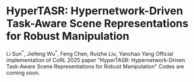 # HyperTASR: Hypernetwork-Driven Task-Aware Scene Representations for Robust Manipulation 
Li Sun<sup>\*</sup>, Jiefeng Wu<sup>\*</sup>, Feng Chen, Ruizhe Liu, Yanchao Yang
Official implementation of CoRL 2025 paper "HyperTASR: Hypernetwork-Driven Task-Aware Scene Representations for Robust Manipulation"
Codes are coming soon.

